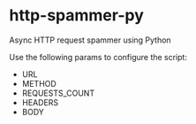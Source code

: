 # http-spammer-py
Async HTTP request spammer using Python


Use the following params to configure the script:
- URL
- METHOD
- REQUESTS_COUNT
- HEADERS
- BODY
